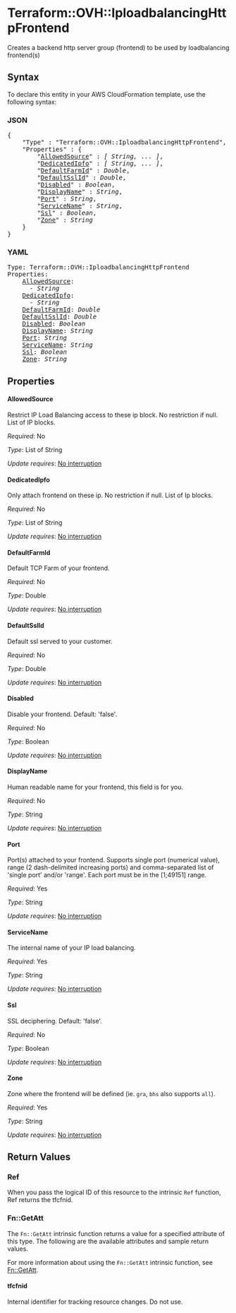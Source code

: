 # Terraform::OVH::IploadbalancingHttpFrontend

Creates a backend http server group (frontend) to be used by loadbalancing frontend(s)

## Syntax

To declare this entity in your AWS CloudFormation template, use the following syntax:

### JSON

<pre>
{
    "Type" : "Terraform::OVH::IploadbalancingHttpFrontend",
    "Properties" : {
        "<a href="#allowedsource" title="AllowedSource">AllowedSource</a>" : <i>[ String, ... ]</i>,
        "<a href="#dedicatedipfo" title="DedicatedIpfo">DedicatedIpfo</a>" : <i>[ String, ... ]</i>,
        "<a href="#defaultfarmid" title="DefaultFarmId">DefaultFarmId</a>" : <i>Double</i>,
        "<a href="#defaultsslid" title="DefaultSslId">DefaultSslId</a>" : <i>Double</i>,
        "<a href="#disabled" title="Disabled">Disabled</a>" : <i>Boolean</i>,
        "<a href="#displayname" title="DisplayName">DisplayName</a>" : <i>String</i>,
        "<a href="#port" title="Port">Port</a>" : <i>String</i>,
        "<a href="#servicename" title="ServiceName">ServiceName</a>" : <i>String</i>,
        "<a href="#ssl" title="Ssl">Ssl</a>" : <i>Boolean</i>,
        "<a href="#zone" title="Zone">Zone</a>" : <i>String</i>
    }
}
</pre>

### YAML

<pre>
Type: Terraform::OVH::IploadbalancingHttpFrontend
Properties:
    <a href="#allowedsource" title="AllowedSource">AllowedSource</a>: <i>
      - String</i>
    <a href="#dedicatedipfo" title="DedicatedIpfo">DedicatedIpfo</a>: <i>
      - String</i>
    <a href="#defaultfarmid" title="DefaultFarmId">DefaultFarmId</a>: <i>Double</i>
    <a href="#defaultsslid" title="DefaultSslId">DefaultSslId</a>: <i>Double</i>
    <a href="#disabled" title="Disabled">Disabled</a>: <i>Boolean</i>
    <a href="#displayname" title="DisplayName">DisplayName</a>: <i>String</i>
    <a href="#port" title="Port">Port</a>: <i>String</i>
    <a href="#servicename" title="ServiceName">ServiceName</a>: <i>String</i>
    <a href="#ssl" title="Ssl">Ssl</a>: <i>Boolean</i>
    <a href="#zone" title="Zone">Zone</a>: <i>String</i>
</pre>

## Properties

#### AllowedSource

Restrict IP Load Balancing access to these ip block. No restriction if null. List of IP blocks.

_Required_: No

_Type_: List of String

_Update requires_: [No interruption](https://docs.aws.amazon.com/AWSCloudFormation/latest/UserGuide/using-cfn-updating-stacks-update-behaviors.html#update-no-interrupt)

#### DedicatedIpfo

Only attach frontend on these ip. No restriction if null. List of Ip blocks.

_Required_: No

_Type_: List of String

_Update requires_: [No interruption](https://docs.aws.amazon.com/AWSCloudFormation/latest/UserGuide/using-cfn-updating-stacks-update-behaviors.html#update-no-interrupt)

#### DefaultFarmId

Default TCP Farm of your frontend.

_Required_: No

_Type_: Double

_Update requires_: [No interruption](https://docs.aws.amazon.com/AWSCloudFormation/latest/UserGuide/using-cfn-updating-stacks-update-behaviors.html#update-no-interrupt)

#### DefaultSslId

Default ssl served to your customer.

_Required_: No

_Type_: Double

_Update requires_: [No interruption](https://docs.aws.amazon.com/AWSCloudFormation/latest/UserGuide/using-cfn-updating-stacks-update-behaviors.html#update-no-interrupt)

#### Disabled

Disable your frontend. Default: 'false'.

_Required_: No

_Type_: Boolean

_Update requires_: [No interruption](https://docs.aws.amazon.com/AWSCloudFormation/latest/UserGuide/using-cfn-updating-stacks-update-behaviors.html#update-no-interrupt)

#### DisplayName

Human readable name for your frontend, this field is for you.

_Required_: No

_Type_: String

_Update requires_: [No interruption](https://docs.aws.amazon.com/AWSCloudFormation/latest/UserGuide/using-cfn-updating-stacks-update-behaviors.html#update-no-interrupt)

#### Port

Port(s) attached to your frontend. Supports single port (numerical value),
range (2 dash-delimited increasing ports) and comma-separated list of 'single port'
and/or 'range'. Each port must be in the [1;49151] range.

_Required_: Yes

_Type_: String

_Update requires_: [No interruption](https://docs.aws.amazon.com/AWSCloudFormation/latest/UserGuide/using-cfn-updating-stacks-update-behaviors.html#update-no-interrupt)

#### ServiceName

The internal name of your IP load balancing.

_Required_: Yes

_Type_: String

_Update requires_: [No interruption](https://docs.aws.amazon.com/AWSCloudFormation/latest/UserGuide/using-cfn-updating-stacks-update-behaviors.html#update-no-interrupt)

#### Ssl

SSL deciphering. Default: 'false'.

_Required_: No

_Type_: Boolean

_Update requires_: [No interruption](https://docs.aws.amazon.com/AWSCloudFormation/latest/UserGuide/using-cfn-updating-stacks-update-behaviors.html#update-no-interrupt)

#### Zone

Zone where the frontend will be defined (ie. `gra`, `bhs` also supports `all`).

_Required_: Yes

_Type_: String

_Update requires_: [No interruption](https://docs.aws.amazon.com/AWSCloudFormation/latest/UserGuide/using-cfn-updating-stacks-update-behaviors.html#update-no-interrupt)

## Return Values

### Ref

When you pass the logical ID of this resource to the intrinsic `Ref` function, Ref returns the tfcfnid.

### Fn::GetAtt

The `Fn::GetAtt` intrinsic function returns a value for a specified attribute of this type. The following are the available attributes and sample return values.

For more information about using the `Fn::GetAtt` intrinsic function, see [Fn::GetAtt](https://docs.aws.amazon.com/AWSCloudFormation/latest/UserGuide/intrinsic-function-reference-getatt.html).

#### tfcfnid

Internal identifier for tracking resource changes. Do not use.

